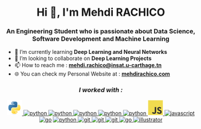 <h1 align="center">Hi 👋, I'm Mehdi RACHICO</h1>
<h3 align="center">An Engineering Student who is passionate about  Data Science, Software Development and Machine Learning</h3>

- 🌱 I’m currently learning **Deep Learning and Neural Networks**
- 💞️ I’m looking to collaborate on **Deep Learning Projects**
- 📫 How to reach me : **mehdi.rachico@insat.u-carthage.tn**
- 🌐 You can check my Personal Website at : **<a href="http://mehdirachico.com/" target="_blank">mehdirachico.com</a>**

*<h3 align="center">I worked with :</h3>*

<div align="center">
 <a href="http://mehdirachico.com/" target="_blank"> <img src="https://raw.githubusercontent.com/devicons/devicon/master/icons/python/python-original.svg" alt="python" width="40" height="40"/> </a>
<a href="http://mehdirachico.com/" target="_blank"> <img src="https://img.icons8.com/color/480/000000/tensorflow.png" alt="python" width="40" height="40"/> </a> 
<a href="http://mehdirachico.com/" target="_blank"> <img src="https://upload.wikimedia.org/wikipedia/commons/thumb/a/ae/Keras_logo.svg/1200px-Keras_logo.svg.png" alt="python" width="40" height="40"/> </a> 
<a href="http://mehdirachico.com/" target="_blank"> <img src="https://fr.wikipedia.org/wiki/Keras#/media/Fichier:Keras_logo.svg" alt="python" width="40" height="40"/> </a> 
<a href="http://mehdirachico.com/" target="_blank"> <img src="https://upload.wikimedia.org/wikipedia/commons/2/22/Pandas_mark.svg" alt="python" width="40" height="40"/> </a> 
<a href="http://mehdirachico.com/" target="_blank"> <img src="https://cdn.worldvectorlogo.com/logos/numpy.svg" alt="python" width="40" height="40"/> </a> 
<a href="http://mehdirachico.com/" target="_blank"> <img src="https://raw.githubusercontent.com/devicons/devicon/master/icons/javascript/javascript-original.svg" alt="javascript" width="40" height="40"/> </a>
<a href="http://mehdirachico.com/" target="_blank"> <img src="https://upload.wikimedia.org/wikipedia/commons/a/a7/React-icon.svg" alt="javascript" width="40" height="40"/> </a>
<a href="http://mehdirachico.com/" target="_blank"> <img src="https://upload.wikimedia.org/wikipedia/commons/2/27/PHP-logo.svg" alt="go" width="40" height="40"/></a>
<a href="http://mehdirachico.com/" target="_blank"> <img src="https://upload.wikimedia.org/wikipedia/commons/d/d9/Node.js_logo.svg" alt="python" width="40" height="40"/> </a> 
<a href="http://mehdirachico.com/" target="_blank"> <img src="https://upload.wikimedia.org/wikipedia/fr/6/62/MySQL.svg" alt="git" width="40" height="40"/> </a>
<a href="http://mehdirachico.com/" target="_blank"> <img src="https://cdn.worldvectorlogo.com/logos/mongodb-icon-1.svg" alt="git" width="40" height="40"/> </a>
<a href="http://mehdirachico.com/" target="_blank"> <img src="https://www.vectorlogo.zone/logos/git-scm/git-scm-icon.svg" alt="git" width="40" height="40"/> </a> 
<a href="http://mehdirachico.com/" target="_blank"> <img src="https://upload.wikimedia.org/wikipedia/commons/4/4e/Docker_%28container_engine%29_logo.svg" alt="go" width="170" height="40"/> </a>
<a href="http://mehdirachico.com/" target="_blank"> <img src="https://www.vectorlogo.zone/logos/getpostman/getpostman-icon.svg" alt="illustrator" width="40" height="40"/> </a>


</div>



